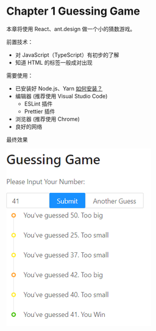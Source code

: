 # Chapter 1 Guessing Game

本章将使用 React、ant.design 做一个小的猜数游戏。

前置技术：

- 对 JavaScript（TypeScript）有初步的了解
- 知道 HTML 的标签一般成对出现

需要使用：

- 已安装好 Node.js、Yarn [如何安装？](../appendix/A_nodejs.md)
- 编辑器 (推荐使用 Visual Studio Code)
  - ESLint 插件
  - Prettier 插件
- 浏览器 (推荐使用 Chrome)
- 良好的网络

最终效果

![demo](../assets/demo.png)
